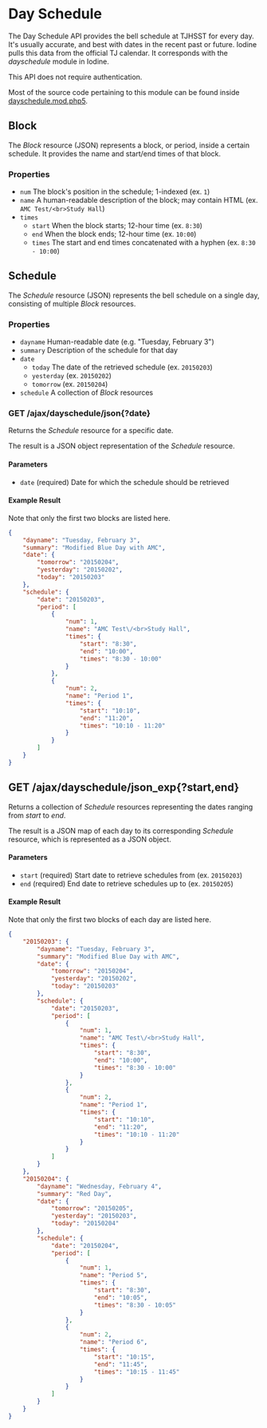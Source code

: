 # Day Schedule

The Day Schedule API provides the bell schedule at TJHSST for every day. It's usually accurate, and best with dates in the recent past or future. Iodine pulls this data from the official TJ calendar. It corresponds with the *dayschedule* module in Iodine.

This API does not require authentication.

Most of the source code pertaining to this module can be found inside [dayschedule.mod.php5](https://github.com/tjcsl/iodine/blob/master/modules/dayschedule/dayschedule.mod.php5).



## Block

The *Block* resource (JSON) represents a block, or period, inside a certain schedule. It provides the name and start/end times of that block.


### Properties

- `num` The block's position in the schedule; 1-indexed (ex. `1`)
- `name` A human-readable description of the block; may contain HTML (ex. `AMC Test/<br>Study Hall`)
- `times`
  - `start` When the block starts; 12-hour time (ex. `8:30`)
  - `end` When the block ends; 12-hour time (ex. `10:00`)
  - `times` The start and end times concatenated with a hyphen (ex. `8:30 - 10:00`)



## Schedule

The *Schedule* resource (JSON) represents the bell schedule on a single day, consisting of multiple *Block* resources.


### Properties

- `dayname` Human-readable date (e.g. "Tuesday, February 3")
- `summary` Description of the schedule for that day
- `date`
  - `today` The date of the retrieved schedule (ex. `20150203`)
  - `yesterday` (ex. `20150202`)
  - `tomorrow` (ex. `20150204`)
- `schedule` A collection of *Block* resources



### GET /ajax/dayschedule/json{?date}

Returns the *Schedule* resource for a specific date.

The result is a JSON object representation of the *Schedule* resource.


#### Parameters

- `date` (required) Date for which the schedule should be retrieved


#### Example Result

Note that only the first two blocks are listed here.

```json
{
    "dayname": "Tuesday, February 3",
    "summary": "Modified Blue Day with AMC",
    "date": {
        "tomorrow": "20150204",
        "yesterday": "20150202",
        "today": "20150203"
    },
    "schedule": {
        "date": "20150203",
        "period": [
            {
                "num": 1,
                "name": "AMC Test\/<br>Study Hall",
                "times": {
                    "start": "8:30",
                    "end": "10:00",
                    "times": "8:30 - 10:00"
                }
            },
            {
                "num": 2,
                "name": "Period 1",
                "times": {
                    "start": "10:10",
                    "end": "11:20",
                    "times": "10:10 - 11:20"
                }
            }
        ]
    }
}
```



## GET /ajax/dayschedule/json_exp{?start,end}

Returns a collection of *Schedule* resources representing the dates ranging from *start* to *end*.

The result is a JSON map of each day to its corresponding *Schedule* resource, which is represented as a JSON object.


#### Parameters

- `start` (required) Start date to retrieve schedules from (ex. `20150203`)
- `end` (required) End date to retrieve schedules up to (ex. `20150205`)


#### Example Result

Note that only the first two blocks of each day are listed here.

```json
{
    "20150203": {
        "dayname": "Tuesday, February 3",
        "summary": "Modified Blue Day with AMC",
        "date": {
            "tomorrow": "20150204",
            "yesterday": "20150202",
            "today": "20150203"
        },
        "schedule": {
            "date": "20150203",
            "period": [
                {
                    "num": 1,
                    "name": "AMC Test\/<br>Study Hall",
                    "times": {
                        "start": "8:30",
                        "end": "10:00",
                        "times": "8:30 - 10:00"
                    }
                },
                {
                    "num": 2,
                    "name": "Period 1",
                    "times": {
                        "start": "10:10",
                        "end": "11:20",
                        "times": "10:10 - 11:20"
                    }
                }
            ]
        }
    },
    "20150204": {
        "dayname": "Wednesday, February 4",
        "summary": "Red Day",
        "date": {
            "tomorrow": "20150205",
            "yesterday": "20150203",
            "today": "20150204"
        },
        "schedule": {
            "date": "20150204",
            "period": [
                {
                    "num": 1,
                    "name": "Period 5",
                    "times": {
                        "start": "8:30",
                        "end": "10:05",
                        "times": "8:30 - 10:05"
                    }
                },
                {
                    "num": 2,
                    "name": "Period 6",
                    "times": {
                        "start": "10:15",
                        "end": "11:45",
                        "times": "10:15 - 11:45"
                    }
                }
            ]
        }
    }
}
```
